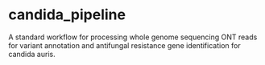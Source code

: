# candida_pipeline
A standard workflow for processing whole genome sequencing ONT reads for variant annotation and antifungal resistance gene identification for candida auris.
